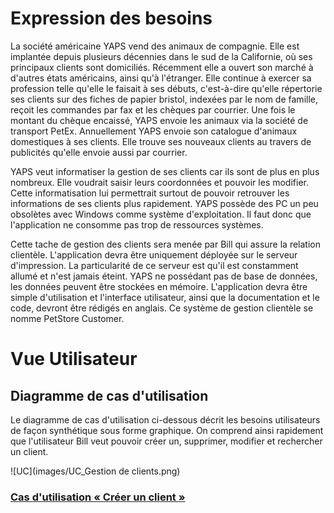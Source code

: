 # Expression des besoins
La société américaine YAPS vend des animaux de compagnie. Elle est implantée depuis plusieurs décennies dans le sud de la Californie, où ses principaux clients sont domiciliés. Récemment elle a ouvert son marché à d'autres états américains, ainsi qu'à l'étranger. Elle continue à exercer sa profession telle qu'elle le faisait à ses débuts, c'est-à-dire qu'elle répertorie ses clients sur des fiches de papier bristol, indexées par le nom de famille, reçoit les commandes par fax et les chèques par courrier. Une fois le montant du chèque encaissé, YAPS envoie les animaux via la société de transport PetEx. Annuellement YAPS envoie son catalogue d'animaux domestiques à ses clients. Elle trouve ses nouveaux clients au travers de publicités qu'elle envoie aussi par courrier.

YAPS veut informatiser la gestion de ses clients car ils sont de plus en plus nombreux. Elle voudrait saisir leurs coordonnées et pouvoir les modifier. Cette informatisation lui permettrait surtout de pouvoir retrouver les informations de ses clients plus rapidement. YAPS possède des PC un peu obsolètes avec Windows comme système d'exploitation. Il faut donc que l'application ne consomme pas trop de ressources systèmes.

Cette tache de gestion des clients sera menée par Bill qui assure la relation clientèle. L'application devra être uniquement déployée sur le serveur d'impression. La particularité de ce serveur est qu'il est constamment allumé et n'est jamais éteint. YAPS ne possédant pas de base de données, les données peuvent être stockées en mémoire. L'application devra être simple d'utilisation et l'interface utilisateur, ainsi que la documentation et le code, devront être rédigés en anglais. Ce système de gestion clientèle se nomme PetStore Customer.

# Vue Utilisateur
## Diagramme de cas d'utilisation
Le diagramme de cas d'utilisation ci-dessous décrit les besoins utilisateurs de façon synthétique sous forme graphique. On comprend ainsi rapidement que l'utilisateur Bill veut pouvoir créer un, supprimer, modifier et rechercher un client.

![UC](images/UC_Gestion de clients.png)

### [Cas d'utilisation « Créer un client »](UC/creerClient)